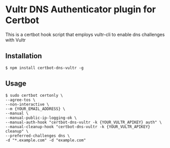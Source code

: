 # Vultr DNS Authenticator plugin for Certbot
This is a certbot hook script that employs vultr-cli to enable dns challenges with Vultr

## Installation

```
$ npm install certbot-dns-vultr -g
```

## Usage
```
$ sudo certbot certonly \
--agree-tos \
--non-interactive \
--m {YOUR_EMAIL_ADDRESS} \
--manual \
--manual-public-ip-logging-ok \
--manual-auth-hook "certbot-dns-vultr -k {YOUR_VULTR_APIKEY} auth" \
--manual-cleanup-hook "certbot-dns-vultr -k {YOUR_VULTR_APIKEY} cleanup" \
--preferred-challenges dns \
-d "*.example.com" -d "example.com"
```
